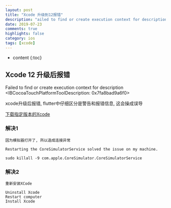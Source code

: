 ```yaml
--- 
layout: post
title: "Xcode 升级到12报错"
description: "ailed to find or create execution context for description"
date: 2019-07-23   
comments: true
highlights: false
category: ios        
tags: [xcode]     
--- 
```

* content 
{:toc} 

## Xcode 12 升级后报错

Failed to find or create execution context for description <IBCocoaTouchPlatformToolDescription: 0x7fa8bad9a6f0>

xcode升级后报错, flutter中仔细区分是警告和报错信息, 这会操成误导

[下载指定版本的Xcode](https://developer.apple.com/download/more/)

### 解决1

    因为模拟器打开了, 所以造成连接异常

    Restarting the CoreSimulatorService solved the issue on my machine.

    sudo killall -9 com.apple.CoreSimulator.CoreSimulatorService

### 解决2

    重新安装XCode

    Uninstall Xcode
    Restart computer
    Install Xcode
